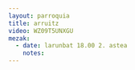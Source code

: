 ```yaml
---
layout: parroquia
title: arruitz
video: WZ09T5UNXGU
mezak:
  - date: larunbat 18.00 2. astea
    notes:
---
```


